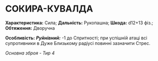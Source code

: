 ﻿# СОКИРА-КУВАЛДА

**Характеристика:** Сила; **Дальність:** Рукопашна; **Шкода:** d12+13 фіз.; **Обтяження:** Дворучна

**Особливість:** ***Руйнівний:*** -1 до Спритності; при успішній атаці всі супротивники в Дуже Близькому радіусі повинні зазначити Стрес.

*Основна зброя - Тир 4*